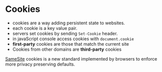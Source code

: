 # Cookies

* cookies are a way adding persistent state to websites.
* each cookie is a key value pair.
* servers set cookies by sending ``Set-Cookie`` header.
* in javaScript console access cookies with `document.cookie`
* **first-party** cookies are those that match the current site
* Cookies from other domains are **third-party** cookies  


[SameSite](https://web.dev/samesite-cookies-explained/) cookies is a new standard implemented by browsers to enforce more privacy preserving defaults. 

